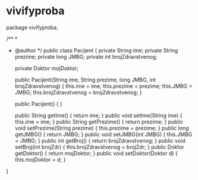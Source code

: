 # vivifyproba

package vivifyproba;

/**
 *
 * @author
 */
public class Pacijent {
    private String ime;
    private String prezime;
    private long JMBG;
    private int brojZdravstvenog;
    
    private Doktor mojDoktor;

    public Pacijent(String ime, String prezime, long JMBG, int brojZdravstvenog) {
        this.ime = ime;
        this.prezime = prezime;
        this.JMBG = JMBG;
        this.brojZdravstvenog = brojZdravstvenog;
    }

    public Pacijent() {
    }
    
    
    
    
    public String getIme() {
        return ime;
    }
    public void setIme(String ime) {
        this.ime = ime;
    }
    public String getPrezime() {
        return prezime;
    }
    public void setPrezime(String prezime) {
        this.prezime = prezime;
    }
    public long getJMBG() {
        return JMBG;
    }
    public void setJMBG(int JMBG) {
        this.JMBG = JMBG;
    }
    public int getBroj() {
        return brojZdravstvenog;
    }
    public void setBroj(int brojZdr) {
        this.brojZdravstvenog = brojZdr;
    }
    public Doktor getDoktor() {
        return mojDoktor;
    }
    public void setDoktor(Doktor d) {
        this.mojDoktor = d;
    }
    
}

